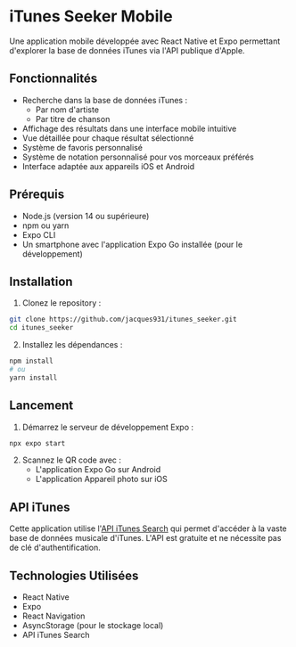 # iTunes Seeker Mobile

Une application mobile développée avec React Native et Expo permettant d'explorer la base de données iTunes via l'API publique d'Apple.

## Fonctionnalités

- Recherche dans la base de données iTunes :
  - Par nom d'artiste
  - Par titre de chanson
- Affichage des résultats dans une interface mobile intuitive
- Vue détaillée pour chaque résultat sélectionné
- Système de favoris personnalisé
- Système de notation personnalisé pour vos morceaux préférés
- Interface adaptée aux appareils iOS et Android

## Prérequis

- Node.js (version 14 ou supérieure)
- npm ou yarn
- Expo CLI
- Un smartphone avec l'application Expo Go installée (pour le développement)

## Installation

1. Clonez le repository :
```bash
git clone https://github.com/jacques931/itunes_seeker.git
cd itunes_seeker
```

2. Installez les dépendances :
```bash
npm install
# ou
yarn install
```

## Lancement

1. Démarrez le serveur de développement Expo :
```bash
npx expo start
```

2. Scannez le QR code avec :
   - L'application Expo Go sur Android
   - L'application Appareil photo sur iOS

## API iTunes

Cette application utilise l'[API iTunes Search](https://developer.apple.com/library/archive/documentation/AudioVideo/Conceptual/iTuneSearchAPI/) qui permet d'accéder à la vaste base de données musicale d'iTunes. L'API est gratuite et ne nécessite pas de clé d'authentification.

## Technologies Utilisées

- React Native
- Expo
- React Navigation
- AsyncStorage (pour le stockage local)
- API iTunes Search